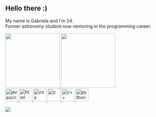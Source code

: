 ## Hello there :)

<p>My name is Gabriela and I'm 24.</br>
  Former astronomy student now venturing in the programming career. </p>
<div>
  <a href="https://github.com/gvalnisio">
    <img height="170em"
      src="https://github-readme-stats.vercel.app/api?username=gvalnisio&show_icons=true&theme=dracula&include_all_commits=true&count_private=true" />
    <img height="170em"
      src="https://github-readme-stats.vercel.app/api/top-langs/?username=gvalnisio&layout=compact&langs_count=7&theme=dracula" />
</div>

<div>
  <img src="https://cdn.jsdelivr.net/gh/devicons/devicon/icons/javascript/javascript-plain.svg" alt="javascript" height=40/>
  <img src="https://cdn.jsdelivr.net/gh/devicons/devicon/icons/html5/html5-plain-wordmark.svg" alt="html" height=40 />
  <img src="https://cdn.jsdelivr.net/gh/devicons/devicon/icons/css3/css3-plain-wordmark.svg" alt="css" height=40 />
  <img src="https://cdn.jsdelivr.net/gh/devicons/devicon/icons/c/c-plain.svg" alt="c" height=40 />
  <img src="https://cdn.jsdelivr.net/gh/devicons/devicon/icons/cplusplus/cplusplus-plain.svg" alt="c++" height=40 />
  <img src="https://cdn.jsdelivr.net/gh/devicons/devicon/icons/python/python-plain-wordmark.svg" alt="python" height=40 />
</div>

<div display="flex">
  <p>  </p>
  <a href="https://www.linkedin.com/in/gabriela-valnisio/" target="_blank"><img src="https://img.shields.io/badge/-LinkedIn-%230077B5?style=for-the-badge&       logo=linkedin&logoColor=white" target="_blank"></a>  
</div>
